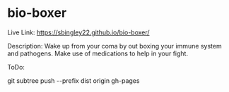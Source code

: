 # bio-boxer

Live Link: https://sbingley22.github.io/bio-boxer/


Description:
Wake up from your coma by out boxing your immune system and pathogens. Make use of medications to help in your fight.


ToDo:



git subtree push --prefix dist origin gh-pages
